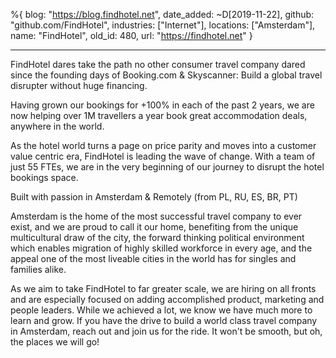 %{
  blog: "https://blog.findhotel.net",
  date_added: ~D[2019-11-22],
  github: "github.com/FindHotel",
  industries: ["Internet"],
  locations: ["Amsterdam"],
  name: "FindHotel",
  old_id: 480,
  url: "https://findhotel.net"
}

---

FindHotel dares take the path no other consumer travel company dared since the founding days of Booking.com & Skyscanner: Build a global travel disrupter without huge financing.

Having grown our bookings for +100% in each of the past 2 years, we are now helping over 1M travellers a year book great accommodation deals, anywhere in the world.

As the hotel world turns a page on price parity and moves into a customer value centric era, FindHotel is leading the wave of change. With a team of just 55 FTEs, we are in the very beginning of our journey to disrupt the hotel bookings space. 

Built with passion in Amsterdam & Remotely (from PL, RU, ES, BR, PT)

Amsterdam is the home of the most successful travel company to ever exist, and we are proud to call it our home, benefiting from the unique multicultural draw of the city, the forward thinking political environment which enables migration of highly skilled workforce in every age, and the appeal one of the most liveable cities in the world has for singles and families alike. 

As we aim to take FindHotel to far greater scale, we are hiring on all fronts and are especially focused on adding accomplished product, marketing and people leaders. While we achieved a lot, we know we have much more to learn and grow. If you have the drive to build a world class travel company in Amsterdam, reach out and join us for the ride. It won't be smooth, but oh, the places we will go! 
